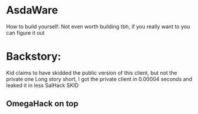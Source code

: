 # AsdaWare
How to build yourself:
Not even worth building tbh, if you really want to you can figure it out

# Backstory:
Kid claims to have skidded the public version of this client, but not the private one
Long story short, I got the private client in 0.00004 seconds and leaked it in less
SalHack SKID


## OmegaHack on top
